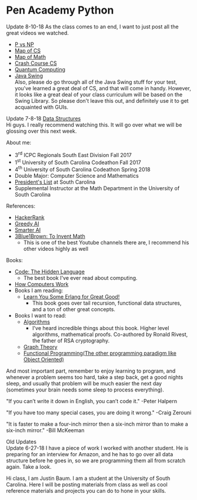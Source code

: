 # Pen Academy Python
Update 8-10-18
As the class comes to an end, I want to just post all the great videos we watched.  
* [P vs NP](https://www.youtube.com/watch?v=YX40hbAHx3s)  
* [Map of CS](https://www.youtube.com/watch?v=SzJ46YA_RaA)  
* [Map of Math](https://www.youtube.com/watch?v=OmJ-4B-mS-Y)
* [Crash Course CS](https://www.youtube.com/watch?v=O5nskjZ_GoI)  
* [Quantum Computing](https://www.youtube.com/watch?v=JhHMJCUmq28)
* [Java Swing](https://www.youtube.com/watch?v=ZDw18yUwz6I)  
Also, please do go through all of the Java Swing stuff for your test, you've learned a great deal of CS, and that will come in handy. However, it looks like a great deal of your class curriculum will be based on the Swing Library. So please don't leave this out, and definitely use it to get acquainted with GUIs.

Update 7-8-18
[Data Structures](https://www.youtube.com/watch?v=DuDz6B4cqVc)  
Hi guys. I really recommend watching this. It will go over what we will be glossing over this next week.


About me:
* 3<sup>rd</sup> ICPC Regionals South East Division Fall 2017
* 1<sup>st</sup> University of South Carolina Codeathon Fall 2017
* 4<sup>th</sup> University of South Carolina Codeathon Spring 2018
* Double Major: Computer Science and Mathematics
* [President's List](https://www.sc.edu/about/offices_and_divisions/registrar/transcripts_and_records/honor_lists/president_honor_list.php) at South Carolina
* Supplemental Instructor at the Math Department in the University of South Carolina


References:
* [HackerRank](https://www.hackerrank.com/domains/python)
* [Greedy AI](https://www.youtube.com/watch?v=xOCurBYI_gY)
* [Smarter AI](https://www.youtube.com/watch?v=qv6UVOQ0F44)
* [3Blue1Brown: To Invent Math](https://www.youtube.com/watch?v=XFDM1ip5HdU)
  * This is one of the best Youtube channels there are, I recommend his other videos highly as well

Books:
* [Code: The Hidden Language](https://www.amazon.com/Code-Language-Computer-Hardware-Software/dp/0735611319/ref=sr_1_4?ie=UTF8&qid=1530123385&sr=8-4&keywords=Code)
  * The best book I've ever read about computing.
* [How Computers Work](https://www.amazon.com/gp/product/1442113987/ref=oh_aui_detailpage_o06_s01?ie=UTF8&psc=1)
* Books I am reading:
  * [Learn You Some Erlang for Great Good!](https://www.amazon.com/Learn-Some-Erlang-Great-Good/dp/1593274351/ref=sr_1_1?s=books&ie=UTF8&qid=1531074564&sr=1-1&keywords=learn+you+some+erlang)
    * This book goes over tail recursion, functional data structures, and a ton of other great concepts.
* Books I want to read:
  * [Algorithms](https://www.amazon.com/Introduction-Algorithms-3rd-MIT-Press/dp/0262033844/ref=sr_1_11?s=books&ie=UTF8&qid=1530123766&sr=1-11&keywords=Data+Structures)
    * I've heard incredible things about this book. Higher level algorithms, mathematical proofs. Co-authored by Ronald Rivest, the father of RSA cryptography.
  * [Graph Theory](https://www.amazon.com/Graph-Theory-Graduate-Texts-Mathematics/dp/3662536218/ref=sr_1_2?s=books&ie=UTF8&qid=1530123672&sr=1-2&keywords=Graduate+Graph+Theory)
  * [Functional Programming(The other programming paradigm like Object Oriented)](https://www.amazon.com/Introduction-Functional-Programming-Calculus-Mathematics/dp/0486478831/ref=sr_1_1?s=books&ie=UTF8&qid=1530123938&sr=1-1&keywords=introduction+to+functional+programming+through+lambda+calculus)

And most important part, remember to enjoy learning to program, and whenever a problem seems too hard, take a step back, get a good nights sleep, and usually that problem will be much easier the next day (sometimes your brain needs some sleep to process everything).

"If you can’t write it down in English, you can’t code it."
-Peter Halpern

"If you have too many special cases, you are doing it wrong."
-Craig Zerouni

"It is faster to make a four-inch mirror then a six-inch mirror than to make a six-inch mirror."
-Bill McKeeman




Old Updates  
Update 6-27-18
I have a piece of work I worked with another student. He is preparing for an interview for Amazon, and he has to go over all data structure before he goes in, so we are programming them all from scratch again. Take a look.

Hi class, I am Justin Baum. I am a student at the University of South Carolina. Here I will be posting materials from class as well as cool reference materials and projects you can do to hone in your skills.
